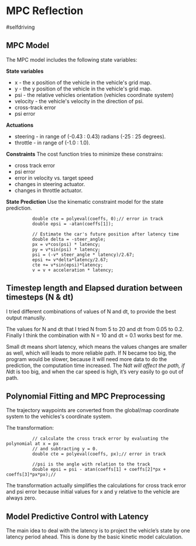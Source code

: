 # MPC Reflection
#selfdriving
## MPC Model

The MPC model includes the following state variables:

**State variables**
- x - the x position of the vehicle in the vehicle's grid map.
- y - the y position of the vehicle in the vehicle's grid map.
- psi - the relative vehicles orientation (vehicles coordinate system)
- velocity - the vehicle's velocity in the direction of psi.
- cross-track error
- psi error

**Actuations**
- steering - in range of (-0.43 : 0.43) radians (-25 : 25 degrees).
- throttle - in range of (-1.0 : 1.0).

**Constraints**
The cost function tries to minimize these constrains:
- cross track error
- psi error
- error in velocity vs. target speed
- changes in steering actuator.
- changes in throttle actuator.

**State Prediction**
Use the kinematic constraint model for the state prediction.
```
          double cte = polyeval(coeffs, 0);// error in track
          double epsi = -atan(coeffs[1]);

          // Estimate the car's future position after latency time
          double delta = -steer_angle;
          px = v*cos(psi) * latency;
          py = v*sin(psi) * latency;
          psi = (-v* steer_angle * latency)/2.67;
          epsi += v*delta*latency/2.67;
          cte += v*sin(epsi)*latency;
          v = v + acceleration * latency;
```

## Timestep length and Elapsed duration between timesteps (N & dt)
I tried different combinations of values of N and dt, to provide the best output manuslly.

The values for N and dt that I tried N from 5 to 20 and dt from 0.05 to 0.2. Finally I think the combination with N = 10 and dt = 0.1 works best for me.

Small dt means short latency, which means the values changes are smaller as well, which will leads to more reliable path. If N became too big, the program would be slower, because it will need more data to do the prediction, the computation time increased. The N*dt will affect the path, if N*dt is too big, and when the car speed is high, it’s very easily to go out of path.

## Polynomial Fitting and MPC Preprocessing

The trajectory waypoints are converted from the global/map coordinate system to the vehicles's coordinate system. 

The transformation:
```
          // calculate the cross track error by evaluating the polynomial at x = px
          // and subtracting y = 0.
          double cte = polyeval(coeffs, px);// error in track

          //psi is the angle with relation to the track
          double epsi = psi - atan(coeffs[1] + coeffs[2]*px + coeffs[3]*px*px);//
```
The transformation actually simplifies the calculations for cross track error and psi error because initial values for x and y relative to the vehicle are always zero.


## Model Predictive Control with Latency
The main idea to deal with the latency is to project the vehicle’s state by one latency period ahead. This is done by the basic kinetic model calculation.